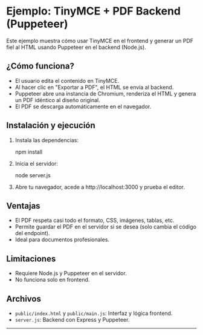 # Ejemplo: TinyMCE + PDF Backend (Puppeteer)

Este ejemplo muestra cómo usar TinyMCE en el frontend y generar un PDF fiel al HTML usando Puppeteer en el backend (Node.js).

## ¿Cómo funciona?

- El usuario edita el contenido en TinyMCE.
- Al hacer clic en "Exportar a PDF", el HTML se envía al backend.
- Puppeteer abre una instancia de Chromium, renderiza el HTML y genera un PDF idéntico al diseño original.
- El PDF se descarga automáticamente en el navegador.

## Instalación y ejecución

1. Instala las dependencias:
   
   npm install


2. Inicia el servidor:

   node server.js
   
3. Abre tu navegador, acede a http://localhost:3000 y prueba el editor.



## Ventajas

- El PDF respeta casi todo el formato, CSS, imágenes, tablas, etc.
- Permite guardar el PDF en el servidor si se desea (solo cambia el código del endpoint).
- Ideal para documentos profesionales.

## Limitaciones

- Requiere Node.js y Puppeteer en el servidor.
- No funciona solo en frontend.

## Archivos

- `public/index.html` y `public/main.js`: Interfaz y lógica frontend.
- `server.js`: Backend con Express y Puppeteer.

---